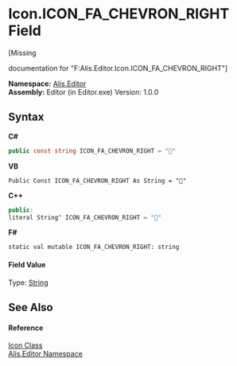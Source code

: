 # Icon.ICON_FA_CHEVRON_RIGHT Field
 

\[Missing <summary> documentation for "F:Alis.Editor.Icon.ICON_FA_CHEVRON_RIGHT"\]

**Namespace:**&nbsp;<a href="b150ade4-39de-a232-5f06-d3cdc1b2c538">Alis.Editor</a><br />**Assembly:**&nbsp;Editor (in Editor.exe) Version: 1.0.0

## Syntax

**C#**<br />
``` C#
public const string ICON_FA_CHEVRON_RIGHT = ""
```

**VB**<br />
``` VB
Public Const ICON_FA_CHEVRON_RIGHT As String = ""
```

**C++**<br />
``` C++
public:
literal String^ ICON_FA_CHEVRON_RIGHT = ""
```

**F#**<br />
``` F#
static val mutable ICON_FA_CHEVRON_RIGHT: string
```


#### Field Value
Type: <a href="https://docs.microsoft.com/dotnet/api/system.string" target="_blank">String</a>

## See Also


#### Reference
<a href="cc0f883c-67f8-f772-c6d7-a60b129f22a7">Icon Class</a><br /><a href="b150ade4-39de-a232-5f06-d3cdc1b2c538">Alis.Editor Namespace</a><br />